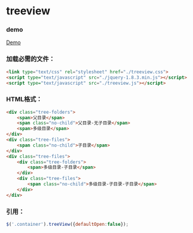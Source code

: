 # treeview
### demo
  [Demo](http://git.coolhub.cn/treeview)<br />
### 加载必需的文件：
```html
<link type="text/css" rel="stylesheet" href="./treeview.css">
<script type="text/javascript" src="./jquery-1.8.3.min.js"></script>
<script type="text/javascript" src="./treeview.js"></script>
```
### HTML格式：
```html
<div class="tree-folders">
    <span>父目录</span>
    <span class="no-child">父目录-无子目录</span>
    <span>多级目录</span>
</div>
<div class="tree-files">
    <span class="no-child">子目录</span>
</div>
<div class="tree-files">
    <div class="tree-folders">
        <span>多级目录-子目录</span>
    </div>
    <div class="tree-files">
        <span class="no-child">多级目录-子目录-子目录</span>
    </div>
</div>
```
### 引用：
```javascript
$('.container').treeView({defaultOpen:false});
```
